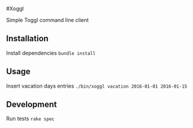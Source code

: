 #Xoggl

Simple Toggl command line client

## Installation
Install dependencies
`bundle install`

## Usage
Insert vacation days entries
`./bin/xoggl vacation 2016-01-01 2016-01-15`

## Development
Run tests
`rake spec`
